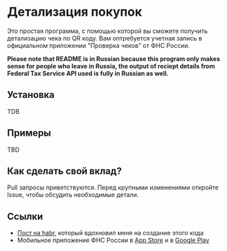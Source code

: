 # Детализация покупок
Это простая программа, с помощью которой вы сможете получить детализацию чека по QR коду.
Вам оптребуется учетная запись в официальном приложении "Проверка чеков" от ФНС России.
  
**Please note that README is in Russian because this program only makes sense for people who leave in Russia, 
the output of reciept details from Federal Tax Service API used is fully in Russian as well.**

## Установка
TDB

## Примеры
TBD


## Как сделать свой вклад?
Pull запросы приветствуются. Перед крупными изменениями откройте Issue, чтобы обсудить необходимые детали.


## Ссылки
* [Пост на habr][1], который вдохновил меня на создание этого кода
* Мобильное приложение ФНС России в [App Store][2] и в [Google Play][3]

[1]: https://habr.com/ru/post/358966/ "Пост на habr"
[2]: https://apps.apple.com/ru/app/%D0%BF%D1%80%D0%BE%D0%B2%D0%B5%D1%80%D0%BA%D0%B0-%D1%87%D0%B5%D0%BA%D0%BE%D0%B2-%D1%84%D0%BD%D1%81-%D1%80%D0%BE%D1%81%D1%81%D0%B8%D0%B8/id1169353005
[3]: https://play.google.com/store/apps/details?id=ru.fns.billchecker&hl=ru
